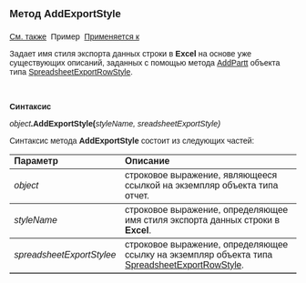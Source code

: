 <html>
<head>
<title>Отчет\AddExportStyle</title>
    <style type="text/css">
        .style1 {
            font-family: Arial;
        }
    </style>
</head>

<body>

<p><strong><font size="4" face="Arial">Метод AddExportStyle<br>
<br>
</font></strong><font face="Arial"><a href="../AsRepViewer.html">См. 
также</a>&nbsp;
Пример&nbsp; <a
href="../AsRepViewer.html">Применяется к</a></font></p>

<p><span class="style1">Задает </span><font face="Arial">имя стиля экспорта данных строки 
    в
    <strong>Excel</strong> на основе уже существующих описаний, заданных с помощью метода <a href="../SpreadsheetExportRowStyle/AddPart.html">AddPartt</a> 
    объекта типа <a href="../SpreadsheetExportRowStyle.html">SpreadsheetExportRowStyle</a>.</font></p>

<p>&nbsp;</p>

<p class="label"><font face="Arial"><b>Синтаксис</b></font></p>

<p><font face="Arial"><em>object</em><strong>.AddExportStyle(</strong><em>styleName, 
    sreadsheetExportStyle)</em></font></p>

<p><font face="Arial">Синтаксис метода <strong>AddExportStyle</strong>
состоит из следующих частей:</font></p>

<table border="1" cellPadding="5" cols="2" frame="below" rules="rows">
<TBODY>
  <tr vAlign="top">
    <td class="label" width="29%"><font face="Arial"><b>Параметр</b></font></td>
    <td class="label" width="71%"><font face="Arial"><strong>Описание</strong></font></td>
  </tr>
  <tr>
    <td width="29%"><font face="Arial"><em>object</em></font></td>
    <td width="71%"><font face="Arial">строковое выражение, являющееся 
	ссылкой на экземпляр объекта типа отчет.</font></td>
  </tr>
  <tr>
    <td width="29%"><font face="Arial"sStyleName</font><em><font face="Arial">styleName</font></em></td>
    <td width="71%"><font face="Arial">строковое выражение, 
	определяющее имя стиля экспорта данных строки в
    <strong>Excel</strong>.</font></td>
  </tr>
    <tr>
    <td width="29%"><em><font face="Arial">spreadsheetExportStylee</font></em></td>
    <td width="71%"><font face="Arial">строковое выражение, 
	определяющее ссылку на экземпляр объекта типа <a href="../SpreadsheetExportRowStyle.html">SpreadsheetExportRowStyle</a>.</font></td>
    </tr>
</TBODY>
</table>

<p class="label">&nbsp;</p>
</body>
</html>
